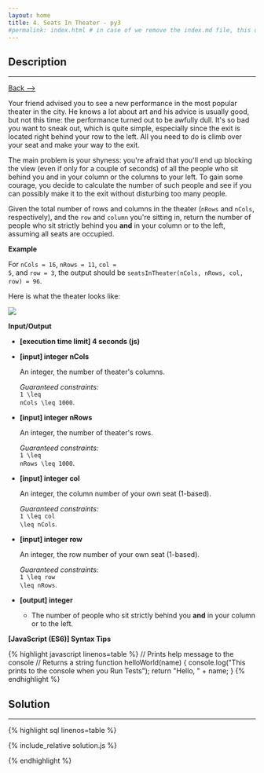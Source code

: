 ```yaml
---
layout: home
title: 4. Seats In Theater - py3
#permalink: index.html # in case of we remove the index.md file, this doc will be the index page
---
```


<div class="row">
<div class="columnStmt" markdown="1">

## Description
------

[Back --> ](../README.md)   

Your friend advised you to see a new performance in the most popular theater in the city. He knows a lot about art and his advice is usually good, but not this time: the performance turned out to be awfully dull. It's so bad you want to sneak out, which is quite simple, especially since the exit is located right behind your row to the left. All you need to do is climb over your seat and make your way to the exit.

The main problem is your shyness: you're afraid that you'll end up blocking the view (even if only for a couple of seconds) of all the people who sit behind you and in your column or the columns to your left. To gain some courage, you decide to calculate the number of such people and see if you can possibly make it to the exit without disturbing too many people.

Given the total number of rows and columns in the theater (<code>nRows</code> and <code>nCols</code>, respectively), and the <code>row</code> and <code>column</code> you're sitting in, return the number of people who sit strictly behind you **and** in your column or to the left, assuming all seats are occupied.

**Example**

For <code>nCols = 16</code>, <code>nRows = 11</code>, <code>col = 5</code>, and <code>row = 3</code>, the output should be
<code>seatsInTheater(nCols, nRows, col, row) = 96</code>.

Here is what the theater looks like:

![](./images/example.png)

**Input/Output**

* **[execution time limit] 4 seconds (js)**

* **[input] integer nCols**

    An integer, the number of theater's columns.

    _Guaranteed constraints:_<br>
    <code type='math/tex'>1 \leq nCols \leq 1000</code>.

* **[input] integer nRows**

    An integer, the number of theater's rows.

    _Guaranteed constraints:_<br>
    <code type='math/tex'>1 \leq nRows \leq 1000</code>.

* **[input] integer col**

    An integer, the column number of your own seat (1-based).

    _Guaranteed constraints:_<br>
<code type='math/tex'>1 \leq col \leq nCols</code>.

* **[input] integer row**

    An integer, the row number of your own seat (1-based).

    _Guaranteed constraints:_<br>
    <code type='math/tex'>1 \leq row \leq nRows</code>.

* **[output] integer**

    * The number of people who sit strictly behind you **and** in your column or to the left.

**[JavaScript (ES6)] Syntax Tips**

{% highlight javascript linenos=table %}
// Prints help message to the console
// Returns a string
function helloWorld(name) {
    console.log("This prints to the console when you Run Tests");
    return "Hello, " + name;
}
{% endhighlight %}

</div>
<div class="columnSol" markdown="1">

## Solution
------

{% highlight sql linenos=table %}

{% include_relative solution.js %}

{% endhighlight %}

</div>
</div>
